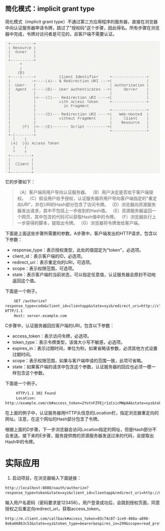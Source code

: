 简化模式：implicit grant type
---

简化模式（implicit grant type）不通过第三方应用程序的服务器，直接在浏览器中向认证服务器申请令牌，跳过了"授权码"这个步骤，因此得名。所有步骤在浏览器中完成，令牌对访问者是可见的，且客户端不需要认证。

![](../static/implicit_grant.png)

它的步骤如下：
> （A）客户端将用户导向认证服务器。
> （B）用户决定是否给于客户端授权。
> （C）假设用户给予授权，认证服务器将用户导向客户端指定的"重定向URI"，并在URI的Hash部分包含了访问令牌。
> （D）浏览器向资源服务器发出请求，其中不包括上一步收到的Hash值。
> （E）资源服务器返回一个网页，其中包含的代码可以获取Hash值中的令牌。
> （F）浏览器执行上一步获得的脚本，提取出令牌。
> （G）浏览器将令牌发给客户端。

下面是上面这些步骤所需要的参数。A步骤中，客户端发出的HTTP请求，包含以下参数：
* response_type：表示授权类型，此处的值固定为"token"，必选项。
* client_id：表示客户端的ID，必选项。
* redirect_uri：表示重定向的URI，可选项。
* scope：表示权限范围，可选项。
* state：表示客户端的当前状态，可以指定任意值，认证服务器会原封不动地返回这个值。

下面是一个例子。
```
    GET /authorize?response_type=code&client_id=clientapp&state=xyz&redirect_uri=http://client.com/callback HTTP/1.1
    Host: server.example.com
```    

C步骤中，认证服务器回应客户端的URI，包含以下参数：
* access_token：表示访问令牌，必选项。
* token_type：表示令牌类型，该值大小写不敏感，必选项。
* expires_in：表示过期时间，单位为秒。如果省略该参数，必须其他方式设置过期时间。
* scope：表示权限范围，如果与客户端申请的范围一致，此项可省略。
* state：如果客户端的请求中包含这个参数，认证服务器的回应也必须一模一样包含这个参数。

下面是一个例子。
```
     HTTP/1.1 302 Found
     Location: http://example.com/cb#access_token=2YotnFZFEjr1zCsicMWpAA&state=xyz&token_type=example&expires_in=3600
```
在上面的例子中，认证服务器用HTTP头信息的Location栏，指定浏览器重定向的网址。注意，在这个网址的Hash部分包含了令牌。

根据上面的D步骤，下一步浏览器会访问Location指定的网址，但是Hash部分不会发送。接下来的E步骤，服务提供商的资源服务器发送过来的代码，会提取出Hash中的令牌。


# 实际应用

1. 启动项目，在浏览器输入下面链接：
```
http://localhost:8080/oauth/authorize?response_type=token&state=xyz&client_id=clientapp&redirect_uri=http://m.client.com/callback
```

输入用户名密码（密码要求是123456）。用户登录成功后，会跳到授权页面，同意授权之后重定向redirect_uri，获取access_token。
```
http://m.client.com/callback#access_token=03c74c87-1ce9-408a-a896-8e6a66863c53&state=xyz&token_type=bearer&expires_in=299&scope=read_profile%20read_contacts
```